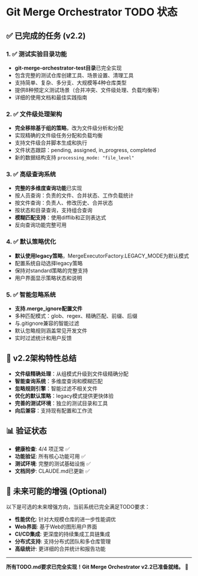# Git Merge Orchestrator TODO 状态

## ✅ 已完成的任务 (v2.2)

### 1. ✅ 测试实验目录功能
- **git-merge-orchestrator-test目录**已完全实现
- 包含完整的测试仓库创建工具、场景设置、清理工具
- 支持简单、复杂、多分支、大规模等4种仓库类型
- 提供8种预定义测试场景（合并冲突、文件级处理、负载均衡等）
- 详细的使用文档和最佳实践指南

### 2. ✅ 文件级处理架构
- **完全移除基于组的策略**，改为文件级分析和分配
- 实现精确的文件级任务分配和负载均衡
- 支持文件级合并脚本生成和执行
- 文件状态跟踪：pending, assigned, in_progress, completed
- 新的数据结构支持 `processing_mode: "file_level"`

### 3. ✅ 高级查询系统
- **完整的多维度查询功能**已实现
- 按人员查询：负责的文件、合并状态、工作负载统计
- 按文件查询：负责人、修改历史、合并状态
- 按状态和目录查询，支持组合查询
- **模糊匹配支持**：使用difflib和正则表达式
- 反向查询功能完整可用

### 4. ✅ 默认策略优化
- **默认使用legacy策略**，MergeExecutorFactory.LEGACY_MODE为默认模式
- 配置系统自动选择legacy策略
- 保持对standard策略的完整支持
- 用户界面显示策略状态和说明

### 5. ✅ 智能忽略系统
- **支持.merge_ignore配置文件**
- 多种匹配模式：glob、regex、精确匹配、前缀、后缀
- 与.gitignore兼容的智能过滤
- 默认忽略规则涵盖常见开发文件
- 实时过滤统计和用户反馈

## 🚀 v2.2架构特性总结

- **文件级精确处理**：从组模式升级到文件级精确分配
- **智能查询系统**：多维度查询和模糊匹配
- **忽略规则引擎**：智能过滤不相关文件
- **优化的默认策略**：legacy模式提供更快体验
- **完善的测试环境**：独立的测试目录和工具
- **向后兼容**：支持现有配置和工作流

## 📊 验证状态

- **健康检查**: 4/4 项正常 ✅
- **功能验证**: 所有核心功能可用 ✅
- **测试环境**: 完整的测试基础设施 ✅
- **文档同步**: CLAUDE.md已更新 ✅

## 🎯 未来可能的增强 (Optional)

以下是可选的未来增强方向，当前系统已完全满足TODO要求：

- **性能优化**: 针对大规模仓库的进一步性能调优
- **Web界面**: 基于Web的图形用户界面
- **CI/CD集成**: 更深度的持续集成工具链集成
- **分布式支持**: 支持分布式团队和多仓库管理
- **高级统计**: 更详细的合并统计和报告功能

---

**所有TODO.md要求已完全实现！Git Merge Orchestrator v2.2已准备就绪。** 🎉